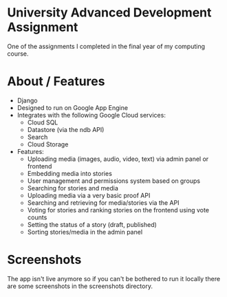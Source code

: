 University Advanced Development Assignment
==========================================

One of the assignments I completed in the final year of my computing course.

About / Features
========

- Django
- Designed to run on Google App Engine
- Integrates with the following Google Cloud services:
  - Cloud SQL
  - Datastore (via the ndb API)
  - Search
  - Cloud Storage
- Features:
  - Uploading media (images, audio, video, text) via admin panel or frontend
  - Embedding media into stories
  - User management and permissions system based on groups
  - Searching for stories and media
  - Uploading media via a very basic proof API
  - Searching and retrieving for media/stories via the API
  - Voting for stories and ranking stories on the frontend using vote counts
  - Setting the status of a story (draft, published)
  - Sorting stories/media in the admin panel
  
Screenshots
===========

The app isn't live anymore so if you can't be bothered to run it locally there are some screenshots in the screenshots directory.
